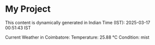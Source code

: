 # My Project

This content is dynamically generated in Indian Time (IST): 2025-03-17 00:51:43 IST


Current Weather in Coimbatore:
Temperature: 25.88 °C
Condition: mist
